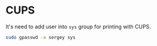 # CUPS

It's need to add user into `sys` group for printing with CUPS.

```bash
sudo gpasswd -a sergey sys
```